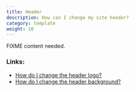 ```yaml
---
title: Header 
description: How can I change my site header? 
category: template
weight: 10
---
```


FIXME content needed.

### Links: 

- [How do I change the header logo?](/user/new_user_topics/change_header_logo/)
- [How do I change the header background?](/user/new_user_topics/change_header_image/)

